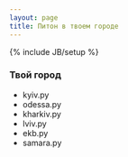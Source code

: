 ```yaml
---
layout: page
title: Питон в твоем городе
---
```

{% include JB/setup %}

### Твой город

 * kyiv.py
 * odessa.py
 * kharkiv.py
 * lviv.py
 * ekb.py
 * samara.py


